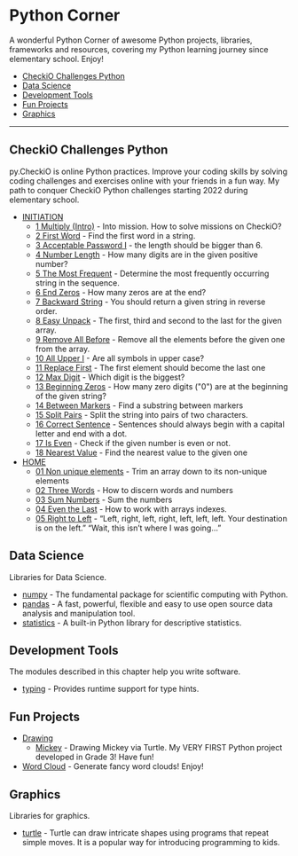 # Python Corner

A wonderful Python Corner of awesome Python projects, libraries, frameworks and resources, covering my Python learning journey since elementary school. Enjoy!

- [CheckiO Challenges Python](#CheckiO-Challenges-Python)
- [Data Science](#Data-Science)
- [Development Tools](#Development-Tools)
- [Fun Projects](#Fun-Projects)
- [Graphics](#Graphics)

---
## CheckiO Challenges Python
py.CheckiO is online Python practices. Improve your coding skills by solving coding challenges and exercises online with your friends in a fun way. My path to conquer CheckiO Python challenges starting 2022 during elementary school. 
* [INITIATION](https://github.com/EvansHua/Python_Corner/tree/main/CheckiO%20Challenges%20Python/INITIATION)
  * [1 Multiply (Intro)](https://github.com/EvansHua/Python_Corner/blob/main/CheckiO%20Challenges%20Python/INITIATION/1%20Multiply%20(Intro).py) - Into mission. How to solve missions on CheckiO?
  * [2 First Word](https://github.com/EvansHua/Python_Corner/blob/main/CheckiO%20Challenges%20Python/INITIATION/2%20First%20Word.py) - Find the first word in a string.
  * [3 Acceptable Password I](https://github.com/EvansHua/Python_Corner/blob/main/CheckiO%20Challenges%20Python/INITIATION/3%20Acceptable%20Password%20I.py) - the length should be bigger than 6.
  * [4 Number Length](https://github.com/EvansHua/Python_Corner/blob/main/CheckiO%20Challenges%20Python/INITIATION/4%20Number%20Length.py) - How many digits are in the given positive number?
  * [5 The Most Frequent](https://github.com/EvansHua/Python_Corner/blob/main/CheckiO%20Challenges%20Python/INITIATION/5%20The%20Most%20Frequent.py) - Determine the most frequently occurring string in the sequence.
  * [6 End Zeros](https://github.com/EvansHua/Python_Corner/blob/main/CheckiO%20Challenges%20Python/INITIATION/6%20End%20Zeros.py) - How many zeros are at the end?
  * [7 Backward String](https://github.com/EvansHua/Python_Corner/blob/main/CheckiO%20Challenges%20Python/INITIATION/7%20Backward%20String.py) - You should return a given string in reverse order.
  * [8 Easy Unpack](https://github.com/EvansHua/Python_Corner/blob/main/CheckiO%20Challenges%20Python/INITIATION/8%20Easy%20Unpack.py) - The first, third and second to the last for the given array.
  * [9 Remove All Before](https://github.com/EvansHua/Python_Corner/blob/main/CheckiO%20Challenges%20Python/INITIATION/9%20Remove%20All%20Before.py) - Remove all the elements before the given one from the array.
  * [10 All Upper I](https://github.com/EvansHua/Python_Corner/blob/main/CheckiO%20Challenges%20Python/INITIATION/10%20All%20Upper%20I.py) - Are all symbols in upper case?
  * [11 Replace First](https://github.com/EvansHua/Python_Corner/blob/main/CheckiO%20Challenges%20Python/INITIATION/11%20Replace%20First.py) - The first element should become the last one
  * [12 Max Digit](https://github.com/EvansHua/Python_Corner/blob/main/CheckiO%20Challenges%20Python/INITIATION/12%20Max%20Digit.py) - Which digit is the biggest?
  * [13 Beginning Zeros](https://github.com/EvansHua/Python_Corner/blob/main/CheckiO%20Challenges%20Python/INITIATION/13%20Beginning%20Zeros.py) - How many zero digits ("0") are at the beginning of the given string?
  * [14 Between Markers](https://github.com/EvansHua/Python_Corner/blob/main/CheckiO%20Challenges%20Python/INITIATION/14%20Between%20Markers.py) - Find a substring between markers
  * [15 Split Pairs](https://github.com/EvansHua/Python_Corner/blob/main/CheckiO%20Challenges%20Python/INITIATION/15%20Split%20Pairs.py) - Split the string into pairs of two characters.
  * [16 Correct Sentence](https://github.com/EvansHua/Python_Corner/blob/main/CheckiO%20Challenges%20Python/INITIATION/16%20Correct%20Sentence.py) - Sentences should always begin with a capital letter and end with a dot.
  * [17 Is Even](https://github.com/EvansHua/Python_Corner/blob/main/CheckiO%20Challenges%20Python/INITIATION/17%20Is%20Even.py) - Check if the given number is even or not.
  * [18 Nearest Value](https://github.com/EvansHua/Python_Corner/blob/main/CheckiO%20Challenges%20Python/INITIATION/18%20Nearest%20Value.py) - Find the nearest value to the given one
 * [HOME](https://github.com/EvansHua/Python_Corner/tree/main/CheckiO%20Challenges%20Python/HOME)
   * [01 Non unique elements](https://github.com/EvansHua/Python_Corner/blob/main/CheckiO%20Challenges%20Python/HOME/01%20Non%20unique%20elements.py) - Trim an array down to its non-unique elements
   * [02 Three Words](https://github.com/EvansHua/Python_Corner/blob/main/CheckiO%20Challenges%20Python/HOME/02%20Three%20Words.py) - How to discern words and numbers
   * [03 Sum Numbers](https://github.com/EvansHua/Python_Corner/blob/main/CheckiO%20Challenges%20Python/HOME/03%20Sum%20Numbers.py) - Sum the numbers
   * [04 Even the Last](https://github.com/EvansHua/Python_Corner/blob/main/CheckiO%20Challenges%20Python/HOME/04%20Even%20the%20last.py) - How to work with arrays indexes.
   * [05 Right to Left](https://github.com/EvansHua/Python_Corner/blob/main/CheckiO%20Challenges%20Python/HOME/05%20Right%20to%20Left.py) - “Left, right, left, right, left, left, left. Your destination is on the left.” “Wait, this isn’t where I was going…”

## Data Science
Libraries for Data Science.
* [numpy](https://numpy.org/) - The fundamental package for scientific computing with Python.
* [pandas](https://pandas.pydata.org/) - A fast, powerful, flexible and easy to use open source data analysis and manipulation tool.
* [statistics](https://docs.python.org/3/library/statistics.html) - A built-in Python library for descriptive statistics.
## Development Tools
The modules described in this chapter help you write software.
* [typing](https://docs.python.org/3/library/typing.html) - Provides runtime support for type hints.
## Fun Projects
* [Drawing](https://github.com/EvansHua/Python_Corner/tree/main/Fun%20Projects/Drawing)
  * [Mickey](https://github.com/EvansHua/Python_Corner/blob/main/Fun%20Projects/Drawing/Mickey/Mickey.py) - Drawing Mickey via Turtle. My VERY FIRST Python project developed in Grade 3! Have fun!
* [Word Cloud](https://github.com/EvansHua/Python_Corner/blob/main/Fun%20Projects/Word%20Cloud/20210620%20word%20cloud.ipynb) - Generate fancy word clouds! Enjoy!
## Graphics
Libraries for graphics.
* [turtle](https://pythonturtle.org/) - Turtle can draw intricate shapes using programs that repeat simple moves. It is a popular way for introducing programming to kids.

<!---
AI, artificial intelligence, data science, data visualization, machine learning, kid, python, 
--->
